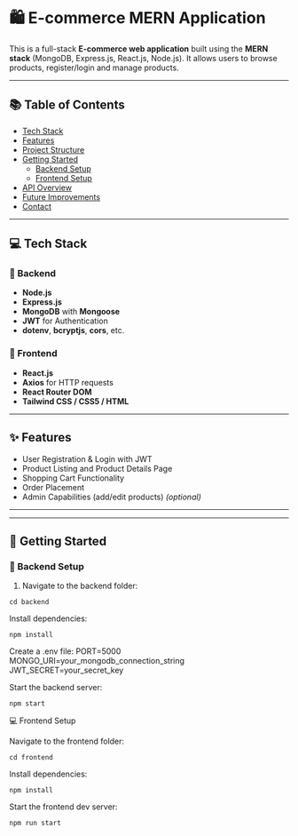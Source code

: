 # 🛍️ E-commerce MERN Application

This is a full-stack **E-commerce web application** built using the **MERN stack** (MongoDB, Express.js, React.js, Node.js). It allows users to browse products, register/login and manage products.

---

## 📚 Table of Contents

- [Tech Stack](#-tech-stack)
- [Features](#-features)
- [Project Structure](#-project-structure)
- [Getting Started](#-getting-started)
  - [Backend Setup](#backend-setup)
  - [Frontend Setup](#frontend-setup)
- [API Overview](#-api-overview)
- [Future Improvements](#-future-improvements)
- [Contact](#-contact)

---

## 💻 Tech Stack

### 🔧 Backend
- **Node.js**
- **Express.js**
- **MongoDB** with **Mongoose**
- **JWT** for Authentication
- **dotenv**, **bcryptjs**, **cors**, etc.

### 🎨 Frontend
- **React.js**
- **Axios** for HTTP requests
- **React Router DOM**
- **Tailwind CSS / CSS5 / HTML**

---

## ✨ Features

- User Registration & Login with JWT
- Product Listing and Product Details Page
- Shopping Cart Functionality
- Order Placement
- Admin Capabilities (add/edit products) *(optional)*

---


---

## 🚀 Getting Started

### 🔌 Backend Setup

1. Navigate to the backend folder:
```
cd backend
```
Install dependencies:
```
npm install
```
Create a .env file:
PORT=5000
MONGO_URI=your_mongodb_connection_string
JWT_SECRET=your_secret_key

Start the backend server:
```
npm start
```
💻 Frontend Setup

Navigate to the frontend folder:
```
cd frontend
```
Install dependencies:
```
npm install
```
Start the frontend dev server:
```
npm run start

```


